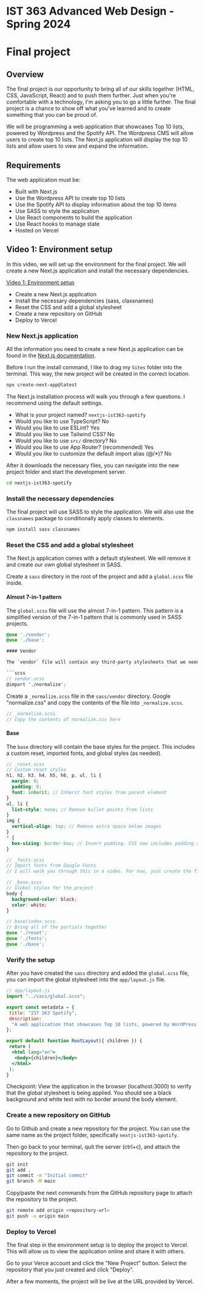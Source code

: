 # IST 363 Advanced Web Design - Spring 2024

# Final project

## Overview

The final project is our opportunity to bring all of our skills together (HTML, CSS, JavaScript, React) and to push them further. Just when you're comfortable with a technology, I'm asking you to go a little further. The final project is a chance to show off what you've learned and to create something that you can be proud of.

We will be programming a web application that showcases Top 10 lists, powered by Wordpress and the Spotify API. The Wordpress CMS will allow users to create top 10 lists. The Next.js application will display the top 10 lists and allow users to view and expand the information.

## Requirements

The web application must be:

- Built with Next.js
- Use the Wordpress API to create top 10 lists
- Use the Spotify API to display information about the top 10 items
- Use SASS to style the application
- Use React components to build the application
- Use React hooks to manage state
- Hosted on Vercel

## Video 1: Environment setup

In this video, we will set up the environment for the final project. We will create a new Next.js application and install the necessary dependencies.

[Video 1: Environment setup](https://youtu.be/1Q1Q1Q1Q1Q1)

- Create a new Next.js application
- Install the necessary dependencies (sass, classnames)
- Reset the CSS and add a global stylesheet
- Create a new repository on GitHub
- Deploy to Vercel

### New Next.js application

All the information you need to create a new Next.js application can be found in the [Next.js documentation](https://nextjs.org/docs/getting-started).

Before I run the install command, I like to drag my `Sites` folder into the terminal. This way, the new project will be created in the correct location.

```bash
npx create-next-app@latest
```

The Next.js installation process will walk you through a few questions. I recommend using the default settings.

- What is your project named? `nextjs-ist363-spotify`
- Would you like to use TypeScript? No
- Would you like to use ESLint? Yes
- Would you like to use Tailwind CSS? No
- Would you like to use `src/` directory? No
- Would you like to use App Router? (recommended) Yes
- Would you like to customize the default import alias (@/*)? No

After it downloads the necessary files, you can navigate into the new project folder and start the development server.

```bash
cd nextjs-ist363-spotify
```

### Install the necessary dependencies

The final project will use SASS to style the application. We will also use the `classnames` package to conditionally apply classes to elements.

```bash
npm install sass classnames
```

### Reset the CSS and add a global stylesheet

The Next.js application comes with a default stylesheet. We will remove it and create our own global stylesheet in SASS.

Create a `sass` directory in the root of the project and add a `global.scss` file inside.

#### Almost 7-in-1 pattern

The `global.scss` file will use the almost 7-in-1 pattern. This pattern is a simplified version of the 7-in-1 pattern that is commonly used in SASS projects.

```scss
@use './vendor';
@use './base';

#### Vendor

The `vendor` file will contain any third-party stylesheets that we need to include in the project.

```scss
// vendor.scss
@import './normalize';
```

Create a `_normalize.scss` file in the `sass/vendor` directory. Google "normalize.css" and copy the contents of the file into `_normalize.scss`.

```scss
// _normalize.scss
// Copy the contents of normalize.css here
```

#### Base

The `base` directory will contain the base styles for the project. This includes a custom reset, imported fonts, and global styles (as needed).

```scss
// _reset.scss
// Custom reset styles
h1, h2, h3, h4, h5, h6, p, ul, li {
  margin: 0;
  padding: 0;
  font: inherit; // Inherit font styles from parent element
}
ul, li {
  list-style: none; // Remove bullet points from lists
}
img {
  vertical-align: top; // Remove extra space below images
}
* {
  box-sizing: border-box; // Invert padding. CSS now includes padding and border in element width
}

// _fonts.scss
// Import fonts from Google Fonts
// I will walk you through this in a video. For now, just create the file.

// _base.scss
// Global styles for the project
body {
  background-color: black;
  color: white;
}

// base/index.scss
// Bring all of the partials together
@use './reset';
@use './fonts';
@use './base';
```

### Verify the setup

After you have created the `sass` directory and added the `global.scss` file, you can import the global stylesheet into the `app/layout.js` file.

```jsx
// app/layout.js
import "../sass/global.scss";

export const metadata = {
 title: "IST 363 Spotify",
 description:
  "A web application that showcases Top 10 lists, powered by WordPress and the Spotify API.",
};

export default function RootLayout({ children }) {
 return (
  <html lang="en">
   <body>{children}</body>
  </html>
 );
}
```

Checkpoint: View the application in the browser (localhost:3000) to verify that the global stylesheet is being applied. You should see a black background and white text with no border around the body element.

### Create a new repository on GitHub

Go to Github and create a new repository for the project. You can use the same name as the project folder, specifically `nextjs-ist363-spotify`.

Then go back to your terminal, quit the server (ctrl+c), and attach the repository to the project.

```bash
git init
git add .
git commit -m "Initial commit"
git branch -M main
```

Copy/paste the next commands from the GitHub repository page to attach the repository to the project.

```bash
git remote add origin <repository-url>
git push -u origin main
```

### Deploy to Vercel

The final step in the environment setup is to deploy the project to Vercel. This will allow us to view the application online and share it with others.

Go to your Verce account and click the "New Project" button. Select the repository that you just created and click "Deploy".

After a few moments, the project will be live at the URL provided by Vercel.


